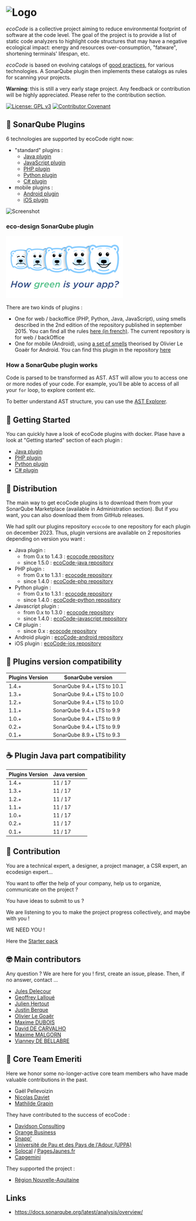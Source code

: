 ![Logo](docs/resources/logo-large.png)
======================================

_ecoCode_ is a collective project aiming to reduce environmental footprint of software at the code level. The goal of
the project is to provide a list of static code analyzers to highlight code structures that may have a negative
ecological impact: energy and resources over-consumption, "fatware", shortening terminals' lifespan, etc.

_ecoCode_ is based on evolving catalogs of [good practices](docs/rules), for various technologies. A SonarQube plugin
then implements these catalogs as rules for scanning your projects.

**Warning**: this is still a very early stage project. Any feedback or contribution will be highly appreciated. Please
refer to the contribution section.

[![License: GPL v3](https://img.shields.io/badge/License-GPLv3-blue.svg)](https://www.gnu.org/licenses/gpl-3.0)
[![Contributor Covenant](https://img.shields.io/badge/Contributor%20Covenant-2.1-4baaaa.svg)](https://github.com/green-code-initiative/ecoCode-common/blob/main/doc/CODE_OF_CONDUCT.md)

🌿 SonarQube Plugins
-------------------

6 technologies are supported by ecoCode right now:

- "standard" plugins :
  - [Java plugin](https://github.com/green-code-initiative/ecoCode-java)
  - [JavaScript plugin](https://github.com/green-code-initiative/ecoCode-javascript)
  - [PHP plugin](https://github.com/green-code-initiative/ecoCode-php)
  - [Python plugin](https://github.com/green-code-initiative/ecoCode-python)
  - [C# plugin](https://github.com/green-code-initiative/ecoCode-csharp)
- mobile plugins :
  - [Android plugin](https://github.com/green-code-initiative/ecoCode-android)
  - [iOS plugin](https://github.com/green-code-initiative/ecoCode-ios)

![Screenshot](docs/resources/screenshot.PNG)

### eco-design SonarQube plugin

![Ekko logo](docs/resources/5ekko.png)

There are two kinds of plugins :

- One for web / backoffice (PHP, Python, Java, JavaScript), using smells described in the 2nd edition of the repository
  published in september 2015.
  You can find all the
  rules [here (in french)](https://docs.google.com/spreadsheets/d/1nujR4EnajnR0NSXjvBW3GytOopDyTfvl3eTk2XGLh5Y/edit#gid=1386834576).
  The current repository is for web / backOffice
- One for mobile (Android), using [a set of smells](https://olegoaer.perso.univ-pau.fr/android-energy-smells/) theorised
  by Olivier Le Goaër for Android.
  You can find this plugin in the repository [here](https://github.com/green-code-initiative/ecocode-mobile)

### How a SonarQube plugin works

Code is parsed to be transformed as AST. AST will allow you to access one or more nodes of your code.
For example, you’ll be able to access of all your `for` loop, to explore content etc.

To better understand AST structure, you can use the [AST Explorer](https://astexplorer.net/).

🚀 Getting Started
------------------

You can quickly have a look of ecoCode plugins with docker. Plase have a look at "Getting started" section of each plugin :

- [Java plugin](https://github.com/green-code-initiative/ecoCode-java?tab=readme-ov-file#-getting-started)
- [PHP plugin](https://github.com/green-code-initiative/ecoCode-php?tab=readme-ov-file#-getting-started)
- [Python plugin](https://github.com/green-code-initiative/ecoCode-python?tab=readme-ov-file#-getting-started)
- [C# plugin](https://github.com/green-code-initiative/ecoCode-csharp?tab=readme-ov-file#-getting-started)

🛒 Distribution
------------------

The main way to get ecoCode plugins is to download them from your SonarQube Marketplace (available in Administration section).
But if you want, you can also download them from GitHub releases.

We had split our plugins repository `ecocode` to one repository for each plugin on december 2023.
Thus, plugin versions are available on 2 repositories depending on version you want :

- Java plugin :
  - from 0.x to 1.4.3 : [ecocode repository](https://github.com/green-code-initiative/ecoCode/releases)
  - since 1.5.0 : [ecoCode-java repository](https://github.com/green-code-initiative/ecoCode-java/releases)
- PHP plugin :
  - from 0.x to 1.3.1 : [ecocode repository](https://github.com/green-code-initiative/ecoCode/releases)
  - since 1.4.0 : [ecoCode-php repository](https://github.com/green-code-initiative/ecoCode-php/releases)
- Python plugin :
  - from 0.x to 1.3.1 : [ecocode repository](https://github.com/green-code-initiative/ecoCode/releases)
  - since 1.4.0 : [ecoCode-python repository](https://github.com/green-code-initiative/ecoCode-python/releases)
- Javascript plugin :
  - from 0.x to 1.3.0 : [ecocode repository](https://github.com/green-code-initiative/ecoCode/releases)
  - since 1.4.0 : [ecoCode-javascript repository](https://github.com/green-code-initiative/ecoCode-javascript/releases)
- C# plugin :
  - since 0.x : [ecocode repository](https://github.com/green-code-initiative/ecoCode-csharp/releases)
- Android plugin : [ecoCode-android repository](https://github.com/green-code-initiative/ecoCode-android/releases)
- iOS plugin : [ecoCode-ios repository](https://github.com/green-code-initiative/ecoCode-ios/releases)

🧩 Plugins version compatibility
------------------

| Plugins Version  | SonarQube version           |
|------------------|-----------------------------|
| 1.4.+            | SonarQube 9.4.+ LTS to 10.1 |
| 1.3.+            | SonarQube 9.4.+ LTS to 10.0 |
| 1.2.+            | SonarQube 9.4.+ LTS to 10.0 |
| 1.1.+            | SonarQube 9.4.+ LTS to 9.9  |
| 1.0.+            | SonarQube 9.4.+ LTS to 9.9  |
| 0.2.+            | SonarQube 9.4.+ LTS to 9.9  |
| 0.1.+            | SonarQube 8.9.+ LTS to 9.3  |

☕ Plugin Java part compatibility
------------------

| Plugins Version  | Java version |
|------------------|--------------|
| 1.4.+            | 11 / 17      |
| 1.3.+            | 11 / 17      |
| 1.2.+            | 11 / 17      |
| 1.1.+            | 11 / 17      |
| 1.0.+            | 11 / 17      |
| 0.2.+            | 11 / 17      |
| 0.1.+            | 11 / 17      |

🤝 Contribution
---------------

You are a technical expert, a designer, a project manager, a CSR expert, an ecodesign expert...

You want to offer the help of your company, help us to organize, communicate on the project ?

You have ideas to submit to us ?

We are listening to you to make the project progress collectively, and maybe with you !

WE NEED YOU !

Here the [Starter pack](https://github.com/green-code-initiative/ecoCode-common/blob/main/doc/starter-pack.md)

🤓 Main contributors
--------------------

Any question ? We are here for you !
first, create an issue, please.
Then, if no answer, contact ...

- [Jules Delecour](https://www.linkedin.com/in/jules-delecour-498680118/)
- [Geoffrey Lalloué](https://github.com/glalloue)
- [Julien Hertout](https://www.linkedin.com/in/julien-hertout-b1175449/)
- [Justin Berque](https://www.linkedin.com/in/justin-berque-444412140)
- [Olivier Le Goaër](https://olegoaer.perso.univ-pau.fr)
- [Maxime DUBOIS](https://www.linkedin.com/in/maxime-dubois-%F0%9F%8C%B1-649a3a3/)
- [David DE CARVALHO](https://www.linkedin.com/in/david%E2%80%8E-de-carvalho-8b395284/)
- [Maxime MALGORN](https://www.linkedin.com/in/maximemalgorn/)
- [Vianney DE BELLABRE](https://www.linkedin.com/in/vianney-de-bellabre/)

🧐 Core Team Emeriti
--------------------

Here we honor some no-longer-active core team members who have made valuable contributions in the past.

- Gaël Pellevoizin
- [Nicolas Daviet](https://github.com/NicolasDaviet)
- [Mathilde Grapin](https://github.com/fkotd)

They have contributed to the success of ecoCode :

- [Davidson Consulting](https://www.davidson.fr/)
- [Orange Business](https://www.orange-business.com/)
- [Snapp'](https://www.snapp.fr/)
- [Université de Pau et des Pays de l'Adour (UPPA)](https://www.univ-pau.fr/)
- [Solocal](https://www.solocal.com/) / [PagesJaunes.fr](https://www.pagesjaunes.fr/)
- [Capgemini](https://www.capgemini.fr/)

They supported the project :

- [Région Nouvelle-Aquitaine](https://www.nouvelle-aquitaine.fr/)

Links
-----

- https://docs.sonarqube.org/latest/analysis/overview/
